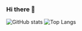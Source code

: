 ### Hi there 👋

![GitHub stats](https://github-readme-stats.vercel.app/api?username=mihaialexandruteodor&show_icons=true&theme=tokyonight )  ![Top Langs](https://github-readme-stats.vercel.app/api/top-langs/?username=mihaialexandruteodor&theme=tokyonight)

